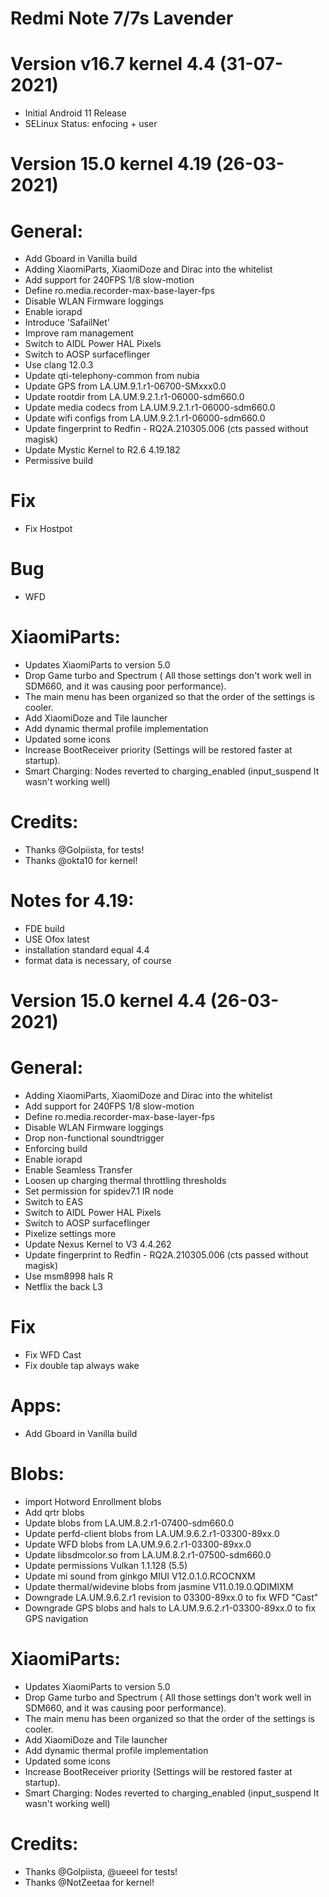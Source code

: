 # Redmi Note 7/7s Lavender 


# Version v16.7 kernel 4.4 (31-07-2021)

- Initial Android 11 Release
- SELinux Status: enfocing + user 

# Version 15.0 kernel 4.19 (26-03-2021)
# General:
* Add Gboard in Vanilla build
* Adding XiaomiParts, XiaomiDoze and Dirac into the whitelist
* Add support for 240FPS 1/8 slow-motion
* Define ro.media.recorder-max-base-layer-fps
* Disable WLAN Firmware loggings
* Enable iorapd
* Introduce 'SafailNet'
* Improve ram management
* Switch to AIDL Power HAL Pixels
* Switch to AOSP surfaceflinger
* Use clang 12.0.3
* Update qti-telephony-common from nubia 
* Update GPS from LA.UM.9.1.r1-06700-SMxxx0.0
* Update rootdir from LA.UM.9.2.1.r1-06000-sdm660.0
* Update media codecs from LA.UM.9.2.1.r1-06000-sdm660.0 
* Update wifi configs from LA.UM.9.2.1.r1-06000-sdm660.0 
* Update fingerprint to Redfin - RQ2A.210305.006 (cts passed without magisk)
* Update Mystic Kernel to R2.6 4.19.182
* Permissive build

# Fix
* Fix Hostpot

# Bug
* WFD

# XiaomiParts:
* Updates XiaomiParts to version 5.0
* Drop Game turbo and Spectrum ( All those settings don't work well in SDM660, and it was causing poor performance).
* The main menu has been organized so that the order of the settings is cooler.
* Add XiaomiDoze and Tile launcher
* Add dynamic thermal profile implementation
* Updated some icons
* Increase BootReceiver priority (Settings will be restored faster at startup).
* Smart Charging: Nodes reverted to charging_enabled (input_suspend It wasn't working well)

# Credits:
* Thanks @Golpiista, for tests!
* Thanks @okta10 for kernel!

# Notes for 4.19:
* FDE build
* USE Ofox latest
* installation standard equal 4.4
* format data is necessary, of course

# Version 15.0 kernel 4.4 (26-03-2021)
# General:
* Adding XiaomiParts, XiaomiDoze and Dirac into the whitelist
* Add support for 240FPS 1/8 slow-motion
* Define ro.media.recorder-max-base-layer-fps
* Disable WLAN Firmware loggings
* Drop non-functional soundtrigger
* Enforcing build
* Enable iorapd
* Enable Seamless Transfer
* Loosen up charging thermal throttling thresholds
* Set permission for spidev7.1 IR node
* Switch to EAS
* Switch to AIDL Power HAL Pixels
* Switch to AOSP surfaceflinger
* Pixelize settings more
* Update Nexus Kernel to V3 4.4.262
* Update fingerprint to Redfin - RQ2A.210305.006 (cts passed without magisk)
* Use msm8998 hals R
* Netflix the back L3

# Fix
* Fix WFD Cast
* Fix double tap always wake

# Apps: 
* Add Gboard in Vanilla build

# Blobs: 
* import Hotword Enrollment blobs
* Add qrtr blobs
* Update blobs from LA.UM.8.2.r1-07400-sdm660.0
* Update perfd-client blobs from LA.UM.9.6.2.r1-03300-89xx.0
* Update WFD blobs from LA.UM.9.6.2.r1-03300-89xx.0
* Update libsdmcolor.so from LA.UM.8.2.r1-07500-sdm660.0
* Update permissions Vulkan 1.1.128 (5.5)
* Update mi sound from ginkgo MIUI V12.0.1.0.RCOCNXM
* Update thermal/widevine blobs from jasmine V11.0.19.0.QDIMIXM
* Downgrade LA.UM.9.6.2.r1 revision to 03300-89xx.0 to fix WFD "Cast"
* Downgrade GPS blobs and hals to LA.UM.9.6.2.r1-03300-89xx.0 to fix GPS navigation

# XiaomiParts: 
* Updates XiaomiParts to version 5.0
* Drop Game turbo and Spectrum ( All those settings don't work well in SDM660, and it was causing poor performance).
* The main menu has been organized so that the order of the settings is cooler.
* Add XiaomiDoze and Tile launcher
* Add dynamic thermal profile implementation
* Updated some icons
* Increase BootReceiver priority (Settings will be restored faster at startup).
* Smart Charging: Nodes reverted to charging_enabled (input_suspend It wasn't working well)

# Credits:
* Thanks @Golpiista, @ueeel for tests!
* Thanks @NotZeetaa for kernel!
